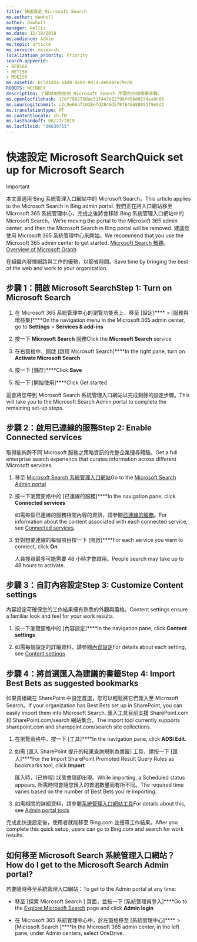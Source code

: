 ```yaml
---
title: 快速設定 Microsoft Search
ms.author: dawholl
author: dawholl
manager: kellis
ms.date: 12/18/2018
ms.audience: Admin
ms.topic: article
ms.service: mssearch
localization_priority: Priority
search.appverid:
- BFB160
- MET150
- MOE150
ms.assetid: bc3d1d2a-a4d9-4a02-9d7d-deb492e79cd0
ROBOTS: NOINDEX
description: 了解啟用和使用 Microsoft Search 所需的四個簡單步驟。
ms.openlocfilehash: 170f798273dae51f447d32f98f458d0154ea9c86
ms.sourcegitcommit: c2c9e66af1038efd2849d578f846680851f9e5d2
ms.translationtype: HT
ms.contentlocale: zh-TW
ms.lasthandoff: 08/27/2019
ms.locfileid: "36639755"
---
```

# <a name="quick-set-up-for-microsoft-search"></a><span data-ttu-id="f1a81-103">快速設定 Microsoft Search</span><span class="sxs-lookup"><span data-stu-id="f1a81-103">Quick set up for Microsoft Search</span></span>

> [!IMPORTANT]
> <span data-ttu-id="f1a81-104">本文章適用 Bing 系統管理入口網站中的 Microsoft Search。</span><span class="sxs-lookup"><span data-stu-id="f1a81-104">This article applies to the Microsoft Search in Bing admin portal.</span></span> <span data-ttu-id="f1a81-105">我們正在將入口網站移至 Microsoft 365 系統管理中心，完成之後將會移除 Bing 系統管理入口網站中的 Microsoft Search。</span><span class="sxs-lookup"><span data-stu-id="f1a81-105">We’re moving the portal to the Microsoft 365 admin center, and then the Microsoft Search in Bing portal will be removed.</span></span> <span data-ttu-id="f1a81-106">建議您使用 Microsoft 365 系統管理中心來開始。</span><span class="sxs-lookup"><span data-stu-id="f1a81-106">We recommend that you use the Microsoft 365 admin center to get started.</span></span> <span data-ttu-id="f1a81-107">[Microsoft Search 概觀](overview-microsoft-search.md)。</span><span class="sxs-lookup"><span data-stu-id="f1a81-107">[Overview of Microsoft Graph](overview-microsoft-search.md)</span></span>
    
<span data-ttu-id="f1a81-108">在組織內發揮網路與工作的優勢，以節省時間。</span><span class="sxs-lookup"><span data-stu-id="f1a81-108">Save time by bringing the best of the web and work to your organization.</span></span>
  
## <a name="step-1-turn-on-microsoft-search"></a><span data-ttu-id="f1a81-109">步驟 1：開啟 Microsoft Search</span><span class="sxs-lookup"><span data-stu-id="f1a81-109">Step 1: Turn on Microsoft Search</span></span>

1. <span data-ttu-id="f1a81-110">在 Microsoft 365 系統管理中心的瀏覽功能表上，移至 [設定]\*\*\*\* \> [服務與增益集]\*\*\*\*</span><span class="sxs-lookup"><span data-stu-id="f1a81-110">On the navigation menu in the Microsoft 365 admin center, go to **Settings** \> **Services &amp; add-ins**</span></span>
    
2. <span data-ttu-id="f1a81-111">按一下 **Microsoft Search** 服務</span><span class="sxs-lookup"><span data-stu-id="f1a81-111">Click the **Microsoft Search** service</span></span> 
    
3. <span data-ttu-id="f1a81-112">在右窗格中，開啟 [啟用 Microsoft Search]\*\*\*\*</span><span class="sxs-lookup"><span data-stu-id="f1a81-112">In the right pane, turn on **Activate Microsoft Search**</span></span>
    
4. <span data-ttu-id="f1a81-113">按一下 [儲存]\*\*\*\*</span><span class="sxs-lookup"><span data-stu-id="f1a81-113">Click **Save**</span></span>
    
5. <span data-ttu-id="f1a81-114">按一下 [開始使用]\*\*\*\*</span><span class="sxs-lookup"><span data-stu-id="f1a81-114">Click Get started</span></span>
  
<span data-ttu-id="f1a81-115">這會將您帶到 Microsoft Search 系統管理入口網站以完成剩餘的設定步驟。</span><span class="sxs-lookup"><span data-stu-id="f1a81-115">This will take you to the Microsoft Search Admin portal to complete the remaining set-up steps.</span></span>
    
## <a name="step-2-enable-connected-services"></a><span data-ttu-id="f1a81-116">步驟 2：啟用已連線的服務</span><span class="sxs-lookup"><span data-stu-id="f1a81-116">Step 2: Enable Connected services</span></span>

<span data-ttu-id="f1a81-117">取得能夠跨不同 Microsoft 服務之策略資訊的完整企業搜尋體驗。</span><span class="sxs-lookup"><span data-stu-id="f1a81-117">Get a full enterprise search experience that curates information across different Microsoft services.</span></span>
  
1. <span data-ttu-id="f1a81-118">移至 [Microsoft Search 系統管理入口網站](https://www.bingforbusiness.com/admin)</span><span class="sxs-lookup"><span data-stu-id="f1a81-118">Go to the [Microsoft Search Admin portal](https://www.bingforbusiness.com/admin)</span></span>
    
2. <span data-ttu-id="f1a81-119">按一下瀏覽窗格中的 [已連線的服務]\*\*\*\*</span><span class="sxs-lookup"><span data-stu-id="f1a81-119">In the navigation pane, click **Connected services**</span></span>
    
    <span data-ttu-id="f1a81-120">如需每個已連線的服務相關內容的資訊，請參閱[已連線的服務](connected-services.md)。</span><span class="sxs-lookup"><span data-stu-id="f1a81-120">For information about the content associated with each connected service, see [Connected services](connected-services.md).</span></span>
    
3. <span data-ttu-id="f1a81-121">針對想要連線的每個項目按一下 [開啟]\*\*\*\*</span><span class="sxs-lookup"><span data-stu-id="f1a81-121">For each service you want to connect, click **On**</span></span>
    
    <span data-ttu-id="f1a81-122">人員搜尋最多可能需要 48 小時才會啟用。</span><span class="sxs-lookup"><span data-stu-id="f1a81-122">People search may take up to 48 hours to activate.</span></span>
    
## <a name="step-3-customize-content-settings"></a><span data-ttu-id="f1a81-123">步驟 3：自訂內容設定</span><span class="sxs-lookup"><span data-stu-id="f1a81-123">Step 3: Customize Content settings</span></span>

<span data-ttu-id="f1a81-124">內容設定可確保您的工作結果擁有熟悉的外觀與風格。</span><span class="sxs-lookup"><span data-stu-id="f1a81-124">Content settings ensure a familiar look and feel for your work results.</span></span> 
  
1. <span data-ttu-id="f1a81-125">按一下瀏覽窗格中的 [內容設定]\*\*\*\*</span><span class="sxs-lookup"><span data-stu-id="f1a81-125">In the navigation pane, click **Content settings**</span></span>
    
2. <span data-ttu-id="f1a81-126">如需每個設定的詳細資料，請參閱[內容設定](content-settings.md)</span><span class="sxs-lookup"><span data-stu-id="f1a81-126">For details about each setting, see [Content settings](content-settings.md)</span></span>
    
## <a name="step-4-import-best-bets-as-suggested-bookmarks"></a><span data-ttu-id="f1a81-127">步驟 4：將首選匯入為建議的書籤</span><span class="sxs-lookup"><span data-stu-id="f1a81-127">Step 4: Import Best Bets as suggested bookmarks</span></span>

<span data-ttu-id="f1a81-128">如果貴組織在 SharePoint 中設定首選，您可以輕鬆將它們匯入至 Microsoft Search。</span><span class="sxs-lookup"><span data-stu-id="f1a81-128">If your organization has Best Bets set up in SharePoint, you can easily import them into Microsoft Search.</span></span> <span data-ttu-id="f1a81-129">匯入工具目前支援 SharePoint.com 和 SharePoint.com/search 網站集合。</span><span class="sxs-lookup"><span data-stu-id="f1a81-129">The import tool currently supports sharepoint.com and sharepoint.com/search site collections.</span></span> 
  
1. <span data-ttu-id="f1a81-130">在瀏覽窗格中，按一下 [工具]\*\*\*\*</span><span class="sxs-lookup"><span data-stu-id="f1a81-130">In the navigation pane, click **ADSI Edit**.</span></span>
    
2. <span data-ttu-id="f1a81-131">如需 [匯入 SharePoint 提升的結果查詢規則為書籤] 工具，請按一下 [匯入]\*\*\*\*</span><span class="sxs-lookup"><span data-stu-id="f1a81-131">For the Import SharePoint Promoted Result Query Rules as bookmarks tool, click **Import**</span></span>
    
    <span data-ttu-id="f1a81-132">匯入時，[已排程] 狀態會隨即出現。</span><span class="sxs-lookup"><span data-stu-id="f1a81-132">While importing, a Scheduled status appears.</span></span> <span data-ttu-id="f1a81-133">所需時間會隨您匯入的首選數量而有所不同。</span><span class="sxs-lookup"><span data-stu-id="f1a81-133">The required time varies based on the number of Best Bets you're importing.</span></span>
    
3. <span data-ttu-id="f1a81-134">如需相關的詳細資料，請參閱[系統管理入口網站工具](admin-portal-tools.md)</span><span class="sxs-lookup"><span data-stu-id="f1a81-134">For details about this, see [Admin portal tools](admin-portal-tools.md)</span></span>
    
<span data-ttu-id="f1a81-135">完成此快速設定後，使用者就能移至 Bing.com 並搜尋工作結果。</span><span class="sxs-lookup"><span data-stu-id="f1a81-135">After you complete this quick setup, users can go to Bing.com and search for work results.</span></span> 
  
## <a name="how-do-i-get-to-the-microsoft-search-admin-portal"></a><span data-ttu-id="f1a81-136">如何移至 Microsoft Search 系統管理入口網站？</span><span class="sxs-lookup"><span data-stu-id="f1a81-136">How do I get to the Microsoft Search Admin portal?</span></span>

<span data-ttu-id="f1a81-137">若要隨時移至系統管理入口網站：</span><span class="sxs-lookup"><span data-stu-id="f1a81-137">To get to the Admin portal at any time:</span></span>
  
- <span data-ttu-id="f1a81-138">移至 [探索 Microsoft Search ][](https://www.bing.com/business/explore) 頁面，並按一下 [系統管理員登入]\*\*\*\*</span><span class="sxs-lookup"><span data-stu-id="f1a81-138">Go to the [Explore Microsoft Search](https://www.bing.com/business/explore) page and click **Admin login**</span></span>
    
- <span data-ttu-id="f1a81-139">在 Microsoft 365 系統管理中心中，於左窗格移至 [系統管理中心]\*\*\*\* \> [Microsoft Search ]\*\*\*\*</span><span class="sxs-lookup"><span data-stu-id="f1a81-139">In the Microsoft 365 admin center, in the left pane, under Admin centers, select OneDrive.</span></span>

  

